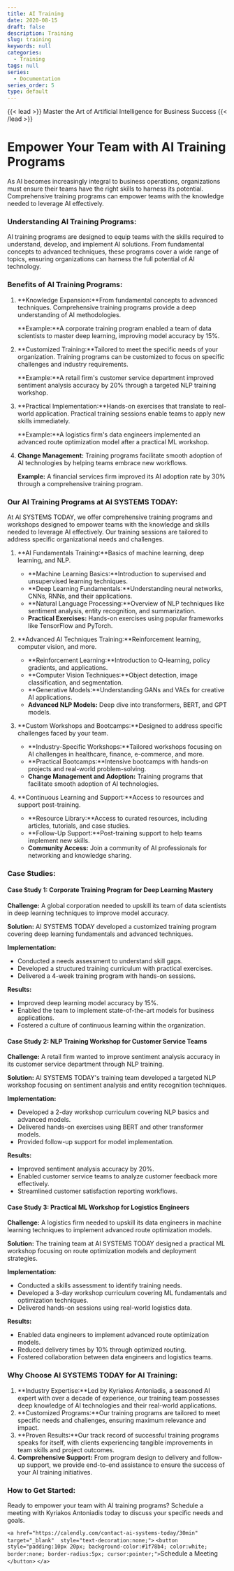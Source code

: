 ```yaml
---
title: AI Training
date: 2020-08-15
draft: false
description: Training
slug: training
keywords: null
categories:
  - Training
tags: null
series:
  - Documentation
series_order: 5
type: default
---
```

{{< lead >}}
Master the Art of Artificial Intelligence for Business Success
{{< /lead >}}

# Empower Your Team with AI Training Programs

As AI becomes increasingly integral to business operations, organizations must ensure their teams have the right skills to harness its potential. Comprehensive training programs can empower teams with the knowledge needed to leverage AI effectively.

### Understanding AI Training Programs:

AI training programs are designed to equip teams with the skills required to understand, develop, and implement AI solutions. From fundamental concepts to advanced techniques, these programs cover a wide range of topics, ensuring organizations can harness the full potential of AI technology.

### Benefits of AI Training Programs:

1. **Knowledge Expansion:**From fundamental concepts to advanced techniques. Comprehensive training programs provide a deep understanding of AI methodologies.

   **Example:**A corporate training program enabled a team of data scientists to master deep learning, improving model accuracy by 15%.
2. **Customized Training:**Tailored to meet the specific needs of your organization. Training programs can be customized to focus on specific challenges and industry requirements.

   **Example:**A retail firm's customer service department improved sentiment analysis accuracy by 20% through a targeted NLP training workshop.
3. **Practical Implementation:**Hands-on exercises that translate to real-world application. Practical training sessions enable teams to apply new skills immediately.

   **Example:**A logistics firm's data engineers implemented an advanced route optimization model after a practical ML workshop.
4. **Change Management:**
   Training programs facilitate smooth adoption of AI technologies by helping teams embrace new workflows.

   **Example:**
   A financial services firm improved its AI adoption rate by 30% through a comprehensive training program.

### Our AI Training Programs at AI SYSTEMS TODAY:

At AI SYSTEMS TODAY, we offer comprehensive training programs and workshops designed to empower teams with the knowledge and skills needed to leverage AI effectively. Our training sessions are tailored to address specific organizational needs and challenges.

1. **AI Fundamentals Training:**Basics of machine learning, deep learning, and NLP.

   - **Machine Learning Basics:**Introduction to supervised and unsupervised learning techniques.
   - **Deep Learning Fundamentals:**Understanding neural networks, CNNs, RNNs, and their applications.
   - **Natural Language Processing:**Overview of NLP techniques like sentiment analysis, entity recognition, and summarization.
   - **Practical Exercises:**
     Hands-on exercises using popular frameworks like TensorFlow and PyTorch.
2. **Advanced AI Techniques Training:**Reinforcement learning, computer vision, and more.

   - **Reinforcement Learning:**Introduction to Q-learning, policy gradients, and applications.
   - **Computer Vision Techniques:**Object detection, image classification, and segmentation.
   - **Generative Models:**Understanding GANs and VAEs for creative AI applications.
   - **Advanced NLP Models:**
     Deep dive into transformers, BERT, and GPT models.
3. **Custom Workshops and Bootcamps:**Designed to address specific challenges faced by your team.

   - **Industry-Specific Workshops:**Tailored workshops focusing on AI challenges in healthcare, finance, e-commerce, and more.
   - **Practical Bootcamps:**Intensive bootcamps with hands-on projects and real-world problem-solving.
   - **Change Management and Adoption:**
     Training programs that facilitate smooth adoption of AI technologies.
4. **Continuous Learning and Support:**Access to resources and support post-training.

   - **Resource Library:**Access to curated resources, including articles, tutorials, and case studies.
   - **Follow-Up Support:**Post-training support to help teams implement new skills.
   - **Community Access:**
     Join a community of AI professionals for networking and knowledge sharing.

### Case Studies:

#### Case Study 1: Corporate Training Program for Deep Learning Mastery

**Challenge:**
A global corporation needed to upskill its team of data scientists in deep learning techniques to improve model accuracy.

**Solution:**
AI SYSTEMS TODAY developed a customized training program covering deep learning fundamentals and advanced techniques.

**Implementation:**

- Conducted a needs assessment to understand skill gaps.
- Developed a structured training curriculum with practical exercises.
- Delivered a 4-week training program with hands-on sessions.

**Results:**

- Improved deep learning model accuracy by 15%.
- Enabled the team to implement state-of-the-art models for business applications.
- Fostered a culture of continuous learning within the organization.

#### Case Study 2: NLP Training Workshop for Customer Service Teams

**Challenge:**
A retail firm wanted to improve sentiment analysis accuracy in its customer service department through NLP training.

**Solution:**
AI SYSTEMS TODAY's training team developed a targeted NLP workshop focusing on sentiment analysis and entity recognition techniques.

**Implementation:**

- Developed a 2-day workshop curriculum covering NLP basics and advanced models.
- Delivered hands-on exercises using BERT and other transformer models.
- Provided follow-up support for model implementation.

**Results:**

- Improved sentiment analysis accuracy by 20%.
- Enabled customer service teams to analyze customer feedback more effectively.
- Streamlined customer satisfaction reporting workflows.

#### Case Study 3: Practical ML Workshop for Logistics Engineers

**Challenge:**
A logistics firm needed to upskill its data engineers in machine learning techniques to implement advanced route optimization models.

**Solution:**
The training team at AI SYSTEMS TODAY designed a practical ML workshop focusing on route optimization models and deployment strategies.

**Implementation:**

- Conducted a skills assessment to identify training needs.
- Developed a 3-day workshop curriculum covering ML fundamentals and optimization techniques.
- Delivered hands-on sessions using real-world logistics data.

**Results:**

- Enabled data engineers to implement advanced route optimization models.
- Reduced delivery times by 10% through optimized routing.
- Fostered collaboration between data engineers and logistics teams.

### Why Choose AI SYSTEMS TODAY for AI Training:

1. **Industry Expertise:**Led by Kyriakos Antoniadis, a seasoned AI expert with over a decade of experience, our training team possesses deep knowledge of AI technologies and their real-world applications.
2. **Customized Programs:**Our training programs are tailored to meet specific needs and challenges, ensuring maximum relevance and impact.
3. **Proven Results:**Our track record of successful training programs speaks for itself, with clients experiencing tangible improvements in team skills and project outcomes.
4. **Comprehensive Support:**
   From program design to delivery and follow-up support, we provide end-to-end assistance to ensure the success of your AI training initiatives.

### How to Get Started:

Ready to empower your team with AI training programs? Schedule a meeting with Kyriakos Antoniadis today to discuss your specific needs and goals.

`<a href="https://calendly.com/contact-ai-systems-today/30min" 
    target="_blank" 
    style="text-decoration:none;">`
      `<button style="padding:10px 20px; background-color:#1f78b4; color:white; border:none; border-radius:5px; cursor:pointer;">`Schedule a Meeting
      `</button>`
    `</a>`
